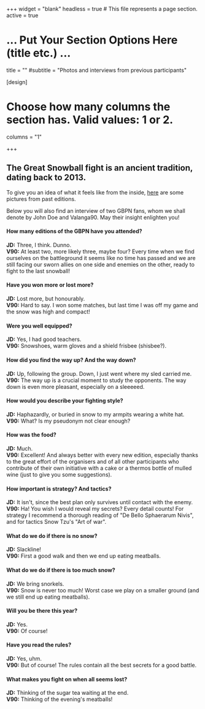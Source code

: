 +++
widget = "blank"
headless = true  # This file represents a page section.
active = true

# ... Put Your Section Options Here (title etc.) ...
title = ""
#subtitle = "Photos and interviews from previous participants"

[design]
  # Choose how many columns the section has. Valid values: 1 or 2.
  columns = "1"
  
+++

## The Great Snowball fight is an ancient tradition, dating back to 2013.

To give you an idea of what it feels like from the inside, [here](/galleries) are some pictures from past editions.

Below you will also find an interview of two GBPN fans, whom we shall denote by John Doe and Valanga90.
May their insight enlighten you!

#### How many editions of the GBPN have you attended?
**JD:** Three, I think. Dunno.  
**V90:** At least two, more likely three, maybe four? Every time when we find ourselves on the battleground it seems like no time has passed and we are still facing our sworn allies on one side and enemies on the other, ready to fight to the last snowball!

#### Have you won more or lost more?
**JD:** Lost more, but honourably.  
**V90:** Hard to say. I won some matches, but last time I was off my game and the snow was high and compact!

#### Were you well equipped?
**JD:** Yes, I had good teachers.  
**V90:** Snowshoes, warm gloves and a shield frisbee (shisbee?).

#### How did you find the way up? And the way down?
**JD:** Up, following the group. Down, I just went where my sled carried me.  
**V90:** The way up is a crucial moment to study the opponents. The way down is even more pleasant, especially on a sleeeeed.

#### How would you describe your fighting style?
**JD:** Haphazardly, or buried in snow to my armpits wearing a white hat.  
**V90:** What? Is my pseudonym not clear enough?

#### How was the food?
**JD:** Much.  
**V90:** Excellent! And always better with every new edition, especially thanks to the great effort of the organisers and of all other participants who contribute of their own initiative with a cake or a thermos bottle of mulled wine (just to give you some suggestions).

#### How important is strategy? And tactics?
**JD:** It isn't, since the best plan only survives until contact with the enemy.  
**V90:** Ha! You wish I would reveal my secrets? Every detail counts! For strategy I recommend a thorough reading of "De Bello Sphaerarum Nivis", and for tactics Snow Tzu's "Art of war". 

#### What do we do if there is no snow?
**JD:** Slackline!  
**V90:** First a good walk and then we end up eating meatballs. 

#### What do we do if there is too much snow?
**JD:** We bring snorkels.  
**V90:** Snow is never too much! Worst case we play on a smaller ground (and we still end up eating meatballs).

#### Will you be there this year?
**JD:** Yes.  
**V90:**  Of course!

#### Have you read the rules?
**JD:** Yes, uhm.  
**V90:** But of course! The rules contain all the best secrets for a good battle.

#### What makes you fight on when all seems lost?
**JD:** Thinking of the sugar tea waiting at the end.  
**V90:** Thinking of the evening's meatballs!


